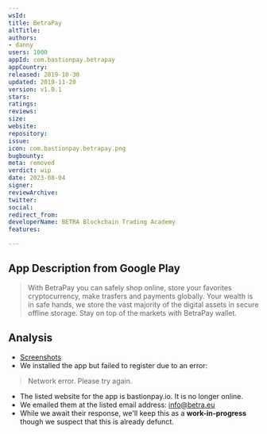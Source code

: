 ```yaml
---
wsId: 
title: BetraPay
altTitle: 
authors:
- danny
users: 1000
appId: com.bastionpay.betrapay
appCountry: 
released: 2019-10-30
updated: 2019-11-20
version: v1.0.1
stars: 
ratings: 
reviews: 
size: 
website: 
repository: 
issue: 
icon: com.bastionpay.betrapay.png
bugbounty: 
meta: removed
verdict: wip
date: 2023-08-04
signer: 
reviewArchive: 
twitter: 
social: 
redirect_from: 
developerName: BETRA Blockchain Trading Academy
features: 

---
```


## App Description from Google Play 

> With BetraPay you can safely shop online, store your favorites cryptocurrency, make trasfers and payments globally. Your wealth is in safe hands, we store the vast majority of the digital assets in secure offline storage. Stay on top of the markets with BetraPay wallet.

## Analysis 

- [Screenshots](https://twitter.com/BitcoinWalletz/status/1656849949349523470)
- We installed the app but failed to register due to an error:

> Network error. Please try again. 

- The listed website for the app is bastionpay.io. It is no longer online. 
- We emailed them at the listed email address: info@betra.eu
- While we await their response, we'll keep this as a **work-in-progress** though we suspect that this is already defunct.




